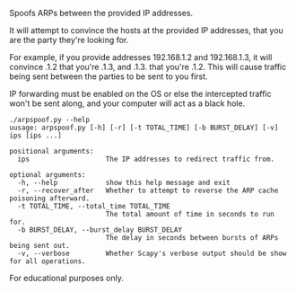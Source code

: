 Spoofs ARPs between the provided IP addresses.

It will attempt to convince the hosts at the provided IP addresses, that you are the party they're looking for.

For example, if you provide addresses 192.168.1.2 and 192.168.1.3, it will convince .1.2 that you're .1.3, and .1.3.
that you're .1.2. This will cause traffic being sent between the parties to be sent to you first.

IP forwarding must be enabled on the OS or else the intercepted traffic won't be sent along, and your computer will act
as a black hole.

```
./arpspoof.py --help
uusage: arpspoof.py [-h] [-r] [-t TOTAL_TIME] [-b BURST_DELAY] [-v] ips [ips ...]

positional arguments:
  ips                   The IP addresses to redirect traffic from.

optional arguments:
  -h, --help            show this help message and exit
  -r, --recover_after   Whether to attempt to reverse the ARP cache poisoning afterward.
  -t TOTAL_TIME, --total_time TOTAL_TIME
                        The total amount of time in seconds to run for.
  -b BURST_DELAY, --burst_delay BURST_DELAY
                        The delay in seconds between bursts of ARPs being sent out.
  -v, --verbose         Whether Scapy's verbose output should be show for all operations.
```

For educational purposes only.